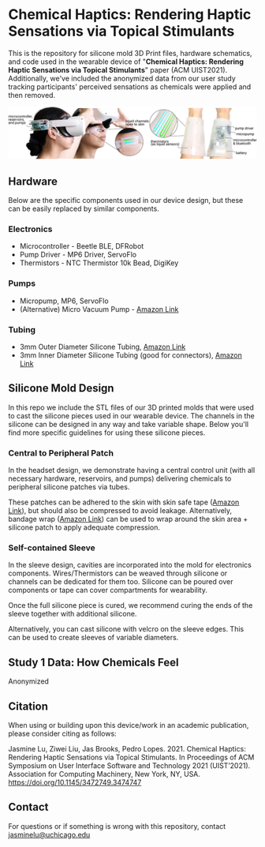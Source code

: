 # Chemical Haptics: Rendering Haptic Sensations via Topical Stimulants

This is the repository for silicone mold 3D Print files, hardware schematics, and code used in the wearable device of "**Chemical Haptics: Rendering Haptic Sensations via Topical Stimulants**" paper (ACM UIST2021). Additionally, we've included the anonymized data from our user study tracking participants' perceived sensations as chemicals were applied and then removed.

![devices overview](./images/devices_overview.png)

## Hardware

Below are the specific components used in our device design, but these can be easily replaced by similar components.

### Electronics

* Microcontroller - Beetle BLE, DFRobot
* Pump Driver - MP6 Driver, ServoFlo
* Thermistors -  NTC Thermistor 10k Bead, DigiKey

### Pumps

* Micropump, MP6, ServoFlo
* (Alternative) Micro Vacuum Pump - [Amazon Link](https://www.amazon.com/Artshu-Vacuum-Negative-Pressure-Cupping/dp/B08JP94FQ7)

### Tubing

* 3mm Outer Diameter Silicone Tubing, [Amazon Link](https://www.amazon.com/Quickun-Silicone-Brewing-Kegerator-Aquaponics/dp/B091T4C1Q8)
* 3mm Inner Diameter Silicone Tubing (good for connectors), [Amazon Link](https://www.amazon.com/Feelers-High-Strength-Silicone-Silicon-Winemaking/dp/B096M2TL23)

## Silicone Mold Design

In this repo we include the STL files of our 3D printed molds that were used to cast the silicone pieces used in our wearable device. The channels in the silicone can be designed in any way and take variable shape. Below you'll find more specific guidelines for using these silicone pieces.

### Central to Peripheral Patch

In the headset design, we demonstrate having a central control unit (with all necessary hardware, reservoirs, and pumps) delivering chemicals to peripheral silicone patches via tubes.

These patches can be adhered to the skin with skin safe tape ([Amazon Link](https://www.amazon.com/Aftercare-Waterproof-Protection-Tape%EF%BC%8CWound-Resistant/dp/B096B464TX/)), but should also be compressed to avoid leakage. Alternatively, bandage wrap ([Amazon Link](https://www.amazon.com/dp/B08YNHSMWZ/))  can be used to wrap around the skin area + silicone patch to apply adequate compression. 

### Self-contained Sleeve

In the sleeve design, cavities are incorporated into the mold for electronics components. Wires/Thermistors can be weaved through silicone or channels can be dedicated for them too. Silicone can be poured over components or tape can cover compartments for wearability. 

Once the full silicone piece is cured, we recommend curing the ends of the sleeve together with additional silicone.

Alternatively, you can cast silicone with velcro on the sleeve edges. This can be used to create sleeves of variable diameters.

## Study 1 Data: How Chemicals Feel

Anonymized 

## Citation

When using or building upon this device/work in an academic publication, please consider citing as follows:

Jasmine Lu, Ziwei Liu, Jas Brooks, Pedro Lopes. 2021. Chemical Haptics: Rendering Haptic Sensations via Topical Stimulants. In Proceedings of ACM Symposium on User Interface Software and Technology 2021 (UIST’2021). Association for Computing Machinery, New York, NY, USA. https://doi.org/10.1145/3472749.3474747

## Contact
For questions or if something is wrong with this repository, contact jasminelu@uchicago.edu
